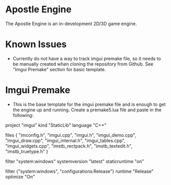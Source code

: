# Apostle Engine
The Apostle Engine is an in-development 2D/3D game engine.



# Known Issues
- Currently do not have a way to track imgui premake file, so it needs to be manually created when cloning the repository from Github. See "Imgui Premake" section for basic template.


# Imgui Premake
- This is the base template for the imgui premake file and is enough to get the engine up and running. Create a premake5.lua file and paste in the following:

project "imgui"
  kind "StaticLib"
  language "C++"

  files
  {
    "imconfig.h",
    "imgui.cpp",
    "imgui.h",
    "imgui_demo.cpp",
    "imgui_draw.cpp",
    "imgui_internal.h",
    "imgui_tables.cpp",
    "imgui_widgets.cpp",
    "imstb_rectpack.h",
    "imstb_textedit.h",
    "imstb_truetype.h"
  }

  filter "system:windows"
    systemversion "latest"
    staticruntime "on"

  filter {"system:windows", "configurations:Release"}
    runtime "Release"
    optimize "On"


